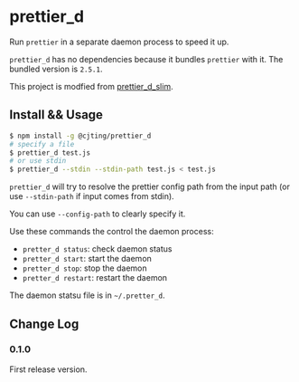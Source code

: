 # prettier_d

Run `prettier` in a separate daemon process to speed it up.

`prettier_d` has no dependencies because it bundles `prettier` with it. The bundled version is `2.5.1`.

This project is modfied from [prettier_d_slim](https://github.com/mikew/prettier_d_slim).

## Install && Usage

```bash
$ npm install -g @cjting/prettier_d
# specify a file
$ prettier_d test.js
# or use stdin
$ prettier_d --stdin --stdin-path test.js < test.js
```

`prettier_d` will try to resolve the prettier config path from the input path (or use `--stdin-path` if input comes from stdin).

You can use `--config-path` to clearly specify it.

Use these commands the control the daemon process:

- `pretter_d status`: check daemon status
- `pretter_d start`: start the daemon
- `pretter_d stop`: stop the daemon
- `pretter_d restart`: restart the daemon

The daemon statsu file is in `~/.pretter_d`.

## Change Log

### 0.1.0

First release version.
